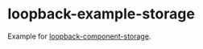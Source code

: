 # loopback-example-storage

Example for [loopback-component-storage](https://github.com/strongloop/loopback-component-storage).

